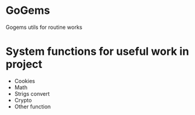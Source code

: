 # GoGems
Gogems utils for routine works

# System functions for useful work in project
* Cookies
* Math
* Strigs convert
* Crypto
* Other function

